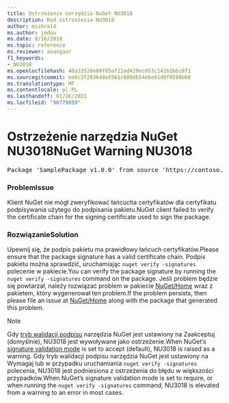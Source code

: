 ```yaml
---
title: Ostrzeżenie narzędzia NuGet NU3018
description: Kod ostrzeżenia NU3018
author: mishra14
ms.author: jodou
ms.date: 8/16/2018
ms.topic: reference
ms.reviewer: anangaur
f1_keywords:
- NU3018
ms.openlocfilehash: 40a33520e09f05af22ad429ec053c142b1bbc8f1
ms.sourcegitcommit: ee6c3f203648a5561c809db54ebeb1d0f0598b68
ms.translationtype: MT
ms.contentlocale: pl-PL
ms.lasthandoff: 01/26/2021
ms.locfileid: "98779859"
---
```

# <a name="nuget-warning-nu3018"></a><span data-ttu-id="0bcdd-103">Ostrzeżenie narzędzia NuGet NU3018</span><span class="sxs-lookup"><span data-stu-id="0bcdd-103">NuGet Warning NU3018</span></span>

<pre>Package 'SamplePackage v1.0.0' from source 'https://contoso.com/index.json': The primary signature found a chain building issue: A certificate chain processed, but terminated in a root certificate which is not trusted by the trust provider.</pre>

### <a name="issue"></a><span data-ttu-id="0bcdd-104">Problem</span><span class="sxs-lookup"><span data-stu-id="0bcdd-104">Issue</span></span>

<span data-ttu-id="0bcdd-105">Klient NuGet nie mógł zweryfikować łańcucha certyfikatów dla certyfikatu podpisywania użytego do podpisania pakietu.</span><span class="sxs-lookup"><span data-stu-id="0bcdd-105">NuGet client failed to verify the certificate chain for the signing certificate used to sign the package.</span></span>


### <a name="solution"></a><span data-ttu-id="0bcdd-106">Rozwiązanie</span><span class="sxs-lookup"><span data-stu-id="0bcdd-106">Solution</span></span>

<span data-ttu-id="0bcdd-107">Upewnij się, że podpis pakietu ma prawidłowy łańcuch certyfikatów.</span><span class="sxs-lookup"><span data-stu-id="0bcdd-107">Please ensure that the package signature has a valid certificate chain.</span></span> <span data-ttu-id="0bcdd-108">Podpis pakietu można sprawdzić, uruchamiając `nuget verify -signatures` polecenie w pakiecie.</span><span class="sxs-lookup"><span data-stu-id="0bcdd-108">You can verify the package signature by running the `nuget verify -signatures` command on the package.</span></span> <span data-ttu-id="0bcdd-109">Jeśli problem będzie się powtarzał, należy rozwiązać problem w pakiecie [NuGet/Home](https://github.com/NuGet/Home/issues) wraz z pakietem, który wygenerował ten problem.</span><span class="sxs-lookup"><span data-stu-id="0bcdd-109">If the problem persists, then please file an issue at [NuGet/Home](https://github.com/NuGet/Home/issues) along with the package that generated this problem.</span></span>


> [!Note]
> <span data-ttu-id="0bcdd-110">Gdy [tryb walidacji podpisu](../../consume-packages/installing-signed-packages.md#configure-package-signature-requirements) narzędzia NuGet jest ustawiony na Zaakceptuj (domyślnie), NU3018 jest wywoływane jako ostrzeżenie.</span><span class="sxs-lookup"><span data-stu-id="0bcdd-110">When NuGet’s [signature validation mode](../../consume-packages/installing-signed-packages.md#configure-package-signature-requirements) is set to accept (default), NU3018 is raised as a warning.</span></span> <span data-ttu-id="0bcdd-111">Gdy tryb walidacji podpisu narzędzia NuGet jest ustawiony na Wymagaj lub w przypadku uruchamiania `nuget verify -signatures` polecenia, NU3018 jest podniesiona z ostrzeżenia do błędu w większości przypadków.</span><span class="sxs-lookup"><span data-stu-id="0bcdd-111">When NuGet’s signature validation mode is set to require, or when running the `nuget verify -signatures` command, NU3018 is elevated from a warning to an error in most cases.</span></span> 
